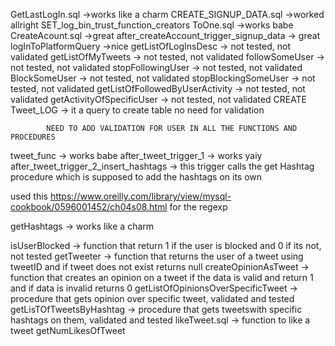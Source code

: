 GetLastLogIn.sql									->works like a charm
CREATE_SIGNUP_DATA.sql								->worked allright
SET_log_bin_trust_function_creators ToOne.sql		->works babe
CreateAcount.sql									->great
after_createAccount_trigger_signup_data				-> great
logInToPlatformQuery								->nice
getListOfLogInsDesc				-> not tested, not validated
getListOfMyTweets				-> not tested, not validated
followSomeUser					-> not tested, not validated
stopFollowingUser				-> not tested, not validated
BlockSomeUser					-> not tested, not validated
stopBlockingSomeUser			-> not tested, not validated
getListOfFollowedByUserActivity	-> not tested, not validated
getActivityOfSpecificUser		-> not tested, not validated
CREATE Tweet_LOG				-> it a query to create table no need for validation


			NEED TO ADD VALIDATION FOR USER IN ALL THE FUNCTIONS AND PROCEDURES
			
tweet_func								-> works babe
after_tweet_trigger_1					-> works yaiy
after_tweet_trigger_2_insert_hashtags	-> this trigger calls the get Hashtag procedure	 which is supposed to add the hashtags on its own

used this https://www.oreilly.com/library/view/mysql-cookbook/0596001452/ch04s08.html for the regexp 


getHashtags -> works like a charm

isUserBlocked 					-> function that return 1 if the user is blocked and 0 if its not, not tested
getTweeter						-> function that returns the user of a tweet using tweetID and if tweet does not exist returns null
createOpinionAsTweet			-> function that creates an opinion on a tweet if the data is valid and return 1 and if data is invalid returns 0
getListOfOpinionsOverSpecificTweet	-> procedure that gets opinion over specific tweet, validated and tested
getLisTOfTweetsByHashtag			-> procedure that gets tweetswith specific hashtags on them, validated and tested
likeTweet.sql						-> function to like a tweet
getNumLikesOfTweet